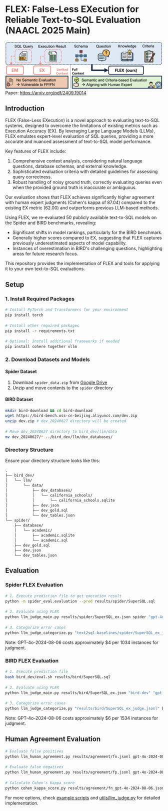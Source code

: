 # FLEX: False-Less EXecution for Reliable Text-to-SQL Evaluation (NAACL 2025 Main)
![flow](img/flow-v06.png)
Paper: https://arxiv.org/pdf/2409.19014
## Introduction

FLEX (False-Less EXecution) is a novel approach to evaluating text-to-SQL systems, designed to overcome the limitations of existing metrics such as Execution Accuracy (EX). By leveraging Large Language Models (LLMs), FLEX emulates expert-level evaluation of SQL queries, providing a more accurate and nuanced assessment of text-to-SQL model performance.

Key features of FLEX include:

1. Comprehensive context analysis, considering natural language questions, database schemas, and external knowledge.
2. Sophisticated evaluation criteria with detailed guidelines for assessing query correctness.
3. Robust handling of noisy ground truth, correctly evaluating queries even when the provided ground truth is inaccurate or ambiguous.

Our evaluation shows that FLEX achieves significantly higher agreement with human expert judgments (Cohen's kappa of 87.04) compared to the existing EX metric (62.00) and outperforms previous LLM-based methods.

Using FLEX, we re-evaluated 50 publicly available text-to-SQL models on the Spider and BIRD benchmarks, revealing:

- Significant shifts in model rankings, particularly for the BIRD benchmark.
- Generally higher scores compared to EX, suggesting that FLEX captures previously underestimated aspects of model capability.
- Instances of overestimation in BIRD's challenging questions, highlighting areas for future research focus.

This repository provides the implementation of FLEX and tools for applying it to your own text-to-SQL evaluations.

## Setup

### 1. Install Required Packages

```bash
# Install PyTorch and Transformers for your environment
pip install torch

# Install other required packages
pip install -r requirements.txt

# Optional: Install additional frameworks if needed
pip install cohere together vllm
```

### 2. Download Datasets and Models

#### Spider Dataset
1. Download `spider_data.zip` from [Google Drive](https://drive.google.com/file/d/1403EGqzIDoHMdQF4c9Bkyl7dZLZ5Wt6J/view)
2. Unzip and move contents to the `spider` directory

#### BIRD Dataset
```bash
mkdir bird-download && cd bird-download
wget https://bird-bench.oss-cn-beijing.aliyuncs.com/dev.zip
unzip dev.zip # dev_20240627 directory will be created

# Move dev_20240627 directory to bird_dev/llm/data
mv dev_20240627/* ../bird_dev/llm/dev_databases/
```

### Directory Structure
Ensure your directory structure looks like this:
```
.
├── bird_dev/
│   └── llm/
│       └── data/
│           ├── dev_databases/
│           │   └── california_schools/
│           │       └── california_schools.sqlite
│           ├── dev.json
│           ├── dev_gold.sql
│           └── dev_tables.json
└── spider/
    ├── database/
    │   └── academic/
    │       ├── academic.sqlite
    │       └── academic.sql
    ├── dev_gold.sql
    ├── dev.json
    └── dev_tables.json
```

## Evaluation

### Spider FLEX Evaluation

```bash
# 1. Execute prediction file to get execution result
python -m spider_eval.evaluation --pred results/spider/SuperSQL.sql

# 2. Evaluate using FLEX
python llm_judge_main.py results/spider/SuperSQL_ex.json spider "gpt-4o-2024-08-06" --batch_size 32 --num_threads 8

# 3. Categorize error cases
python llm_judge_categorize.py "text2sql-baselines/spider/SuperSQL_ex_judge.jsonl" spider gpt-4o-2024-08-06 --batch_size 32 --num_threads 8
```

Note: GPT-4o-2024-08-06 costs approximately $4 per 1034 instances for judgment.

### BIRD FLEX Evaluation

```bash
# 1. Execute prediction file
bash bird_dev/eval.sh results/bird/SuperSQL.sql

# 2. Evaluate using FLEX
python llm_judge_main.py results/bird/SuperSQL_ex.json "bird-dev" "gpt-4o-2024-08-06" --batch_size 32 --num_threads 8

# 3. Categorize error cases
python llm_judge_categorize.py "results/bird/SuperSQL_ex_judge.jsonl" bird-dev gpt-4o-2024-08-06 --batch_size 32 --num_threads 8
```

Note: GPT-4o-2024-08-06 costs approximately $6 per 1534 instances for judgment.

## Human Agreement Evaluation

```bash
# Evaluate false positives
python llm_human_agreement.py results/agreement/fn.jsonl gpt-4o-2024-08-06

# Evaluate false negatives
python llm_human_agreement.py results/agreement/fp.jsonl gpt-4o-2024-08-06

# Calculate Cohen's Kappa score
python cohen_kappa_score.py results/agreement/fn_gpt-4o-2024-08-06.jsonl results/agreement/fp_gpt-4o-2024-08-06.jsonl
```

For more options, check [example scripts](./script/00-human-llm-agreement/) and [utils/llm_judge.py](./utils/llm_judge.py) for detailed implementation.

